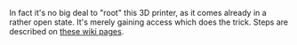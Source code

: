 In fact it's no big deal to "root" this 3D printer, as it comes already in a rather open state. It's merely gaining access which does the trick.
Steps are described on [these wiki pages](https://github.com/Bushmills/Kingroon-KLP1-rooted/wiki).
